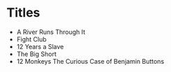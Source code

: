 # Titles

- A River Runs Through It
- Fight Club
- 12 Years a Slave
- The Big Short
- 12 Monkeys
The Curious Case of Benjamin Buttons
